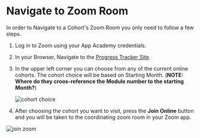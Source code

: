 # Navigate to Zoom Room

In order to Navigate to a Cohort's Zoom Room you only need to follow a few steps.

1. Log in to Zoom using your App Academy credentials.
2. In your Browser, Navigate to the [Progress Tracker Site][progress-tracker-site].
3. In the upper left corner you can choose from any of the current online cohorts. The cohort choice will be based on Starting Month. (**NOTE: Where do they croos-reference the Module number to the starting Month?**)

   ![cohort choice][progress-tracker-1]

4. After choosing the cohort you want to visit, press the **Join Online** button and you will be taken to the coordinating zoom room in your Zoom app.

![join zoom][join-zoom]

[join-zoom]: https://github.com/jdrichardsappacad/AppAcademy-Online-Onboarding-Instruction-Guide/blob/master/assets/progress-tracker-2.png
[progress-tracker-1]: https://github.com/jdrichardsappacad/AppAcademy-Online-Onboarding-Instruction-Guide/blob/master/assets/progress-tracker-1.png
[progress-tracker-2]: https://github.com/jdrichardsappacad/AppAcademy-Online-Onboarding-Instruction-Guide/blob/master/assets/progress-tracker-2.png
[progress-tracker-site]: https://progress.appacademy.io/

